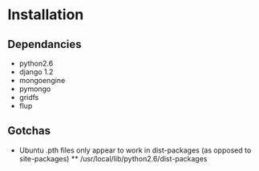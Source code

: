 # Installation 
## Dependancies
* python2.6
* django 1.2 
* mongoengine
* pymongo
* gridfs
* flup


## Gotchas
* Ubuntu .pth files only appear to work in dist-packages (as opposed to site-packages)
** /usr/local/lib/python2.6/dist-packages
